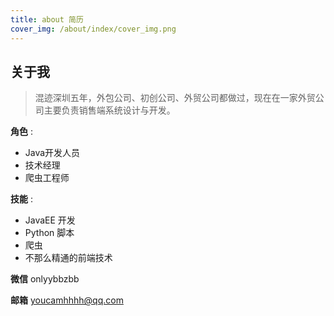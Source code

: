 ```yaml
---
title: about 简历
cover_img: /about/index/cover_img.png
---
```


## 关于我

> 混迹深圳五年，外包公司、初创公司、外贸公司都做过，现在在一家外贸公司主要负责销售端系统设计与开发。

**角色** :
- Java开发人员
- 技术经理
- 爬虫工程师

**技能** :
- JavaEE 开发
- Python 脚本
- 爬虫
- 不那么精通的前端技术

**微信** onlyybbzbb

**邮箱** youcamhhhh@qq.com

